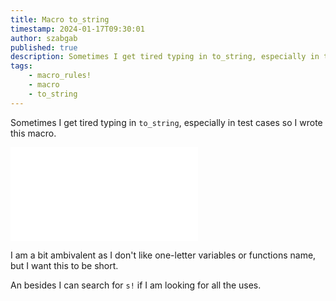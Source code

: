 ```yaml
---
title: Macro to_string
timestamp: 2024-01-17T09:30:01
author: szabgab
published: true
description: Sometimes I get tired typing in to_string, especially in test cases so I wrote this macro.
tags:
    - macro_rules!
    - macro
    - to_string
---
```


Sometimes I get tired typing in `to_string`, especially in test cases so I wrote this macro.

![](examples/macro-to-string/src/main.rs)

I am a bit ambivalent as I don't like one-letter variables or functions name, but I want this to be short.

An besides I can search for `s!` if I am looking for all the uses.

